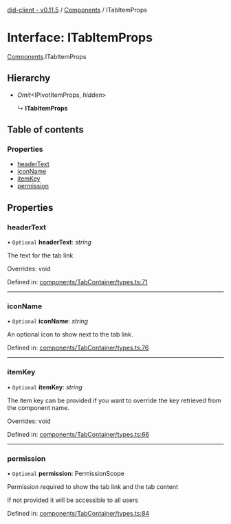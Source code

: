 [did-client - v0.11.5](../README.md) / [Components](../modules/components.md) / ITabItemProps

# Interface: ITabItemProps

[Components](../modules/components.md).ITabItemProps

## Hierarchy

* *Omit*<IPivotItemProps, *hidden*\>

  ↳ **ITabItemProps**

## Table of contents

### Properties

- [headerText](components.itabitemprops.md#headertext)
- [iconName](components.itabitemprops.md#iconname)
- [itemKey](components.itabitemprops.md#itemkey)
- [permission](components.itabitemprops.md#permission)

## Properties

### headerText

• `Optional` **headerText**: *string*

The text for the tab link

Overrides: void

Defined in: [components/TabContainer/types.ts:71](https://github.com/Puzzlepart/did/blob/dev/client/components/TabContainer/types.ts#L71)

___

### iconName

• `Optional` **iconName**: *string*

An optional icon to show next to the tab link.

Defined in: [components/TabContainer/types.ts:76](https://github.com/Puzzlepart/did/blob/dev/client/components/TabContainer/types.ts#L76)

___

### itemKey

• `Optional` **itemKey**: *string*

The item key can be provided if you want to
override the key retrieved from the component
name.

Overrides: void

Defined in: [components/TabContainer/types.ts:66](https://github.com/Puzzlepart/did/blob/dev/client/components/TabContainer/types.ts#L66)

___

### permission

• `Optional` **permission**: PermissionScope

Permission required to show the tab link and the tab
content

If not provided it will be accessible to all users

Defined in: [components/TabContainer/types.ts:84](https://github.com/Puzzlepart/did/blob/dev/client/components/TabContainer/types.ts#L84)
